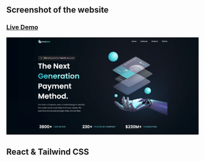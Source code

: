 <h2>Screenshot of the website</h2>
<h3><a href="https://stunning-daifuku-c4bbe3.netlify.app/">Live Demo</a></h3>

<img src="src/assets/screenshot.png">

<h2>React & Tailwind CSS</h2>
